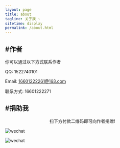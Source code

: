 ```yaml
---
layout: page
title: about
tagline: 关于我 ~
sitetime: display
permalink: /about.html
---
```


## #作者

你可以通过以下方式联系作者

QQ: 1522740101

Email: <a href="mailto:16601222261@163.com">16601222261@163.com</a>

联系方式: 16601222271
<!-- [link9596](https://github.com/link9596) -->
<!-- ![pay](https://atlinker.cn/pay/apay.png) -->

## #捐助我



<center>扫下方付款二维码即可向作者捐赠!</center>


![wechat](https://qiaoshuai123.github.io/pay/mychat.png)

![wechat](https://qiaoshuai123.github.io/pay/wechat.png)



<!-- Email: <a href="mailto:lk@atlinker.cn">lk@atlinker.cn</a> -->